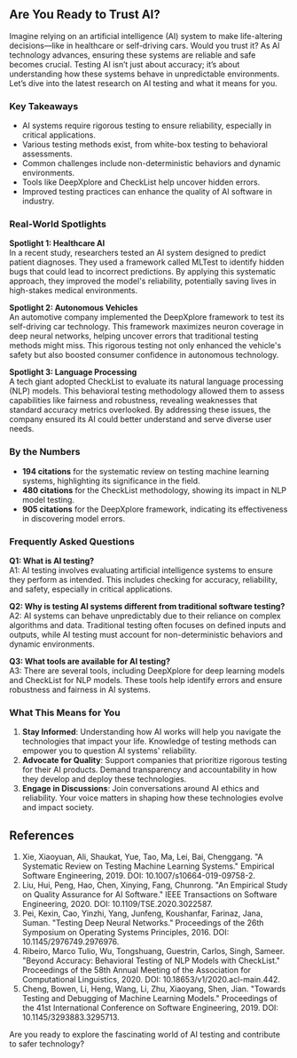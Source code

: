 ## Are You Ready to Trust AI?
Imagine relying on an artificial intelligence (AI) system to make life-altering decisions—like in healthcare or self-driving cars. Would you trust it? As AI technology advances, ensuring these systems are reliable and safe becomes crucial. Testing AI isn’t just about accuracy; it’s about understanding how these systems behave in unpredictable environments. Let’s dive into the latest research on AI testing and what it means for you.

### Key Takeaways
- AI systems require rigorous testing to ensure reliability, especially in critical applications.
- Various testing methods exist, from white-box testing to behavioral assessments.
- Common challenges include non-deterministic behaviors and dynamic environments.
- Tools like DeepXplore and CheckList help uncover hidden errors.
- Improved testing practices can enhance the quality of AI software in industry.

### Real-World Spotlights
**Spotlight 1: Healthcare AI**  
In a recent study, researchers tested an AI system designed to predict patient diagnoses. They used a framework called MLTest to identify hidden bugs that could lead to incorrect predictions. By applying this systematic approach, they improved the model's reliability, potentially saving lives in high-stakes medical environments.

**Spotlight 2: Autonomous Vehicles**  
An automotive company implemented the DeepXplore framework to test its self-driving car technology. This framework maximizes neuron coverage in deep neural networks, helping uncover errors that traditional testing methods might miss. This rigorous testing not only enhanced the vehicle's safety but also boosted consumer confidence in autonomous technology.

**Spotlight 3: Language Processing**  
A tech giant adopted CheckList to evaluate its natural language processing (NLP) models. This behavioral testing methodology allowed them to assess capabilities like fairness and robustness, revealing weaknesses that standard accuracy metrics overlooked. By addressing these issues, the company ensured its AI could better understand and serve diverse user needs.

### By the Numbers
- **194 citations** for the systematic review on testing machine learning systems, highlighting its significance in the field.
- **480 citations** for the CheckList methodology, showing its impact in NLP model testing.
- **905 citations** for the DeepXplore framework, indicating its effectiveness in discovering model errors.

### Frequently Asked Questions
**Q1: What is AI testing?**  
A1: AI testing involves evaluating artificial intelligence systems to ensure they perform as intended. This includes checking for accuracy, reliability, and safety, especially in critical applications.

**Q2: Why is testing AI systems different from traditional software testing?**  
A2: AI systems can behave unpredictably due to their reliance on complex algorithms and data. Traditional testing often focuses on defined inputs and outputs, while AI testing must account for non-deterministic behaviors and dynamic environments.

**Q3: What tools are available for AI testing?**  
A3: There are several tools, including DeepXplore for deep learning models and CheckList for NLP models. These tools help identify errors and ensure robustness and fairness in AI systems.

### What This Means for You
1. **Stay Informed**: Understanding how AI works will help you navigate the technologies that impact your life. Knowledge of testing methods can empower you to question AI systems' reliability.
2. **Advocate for Quality**: Support companies that prioritize rigorous testing for their AI products. Demand transparency and accountability in how they develop and deploy these technologies.
3. **Engage in Discussions**: Join conversations around AI ethics and reliability. Your voice matters in shaping how these technologies evolve and impact society.

## References
1. Xie, Xiaoyuan, Ali, Shaukat, Yue, Tao, Ma, Lei, Bai, Chenggang. "A Systematic Review on Testing Machine Learning Systems." Empirical Software Engineering, 2019. DOI: 10.1007/s10664-019-09758-2.
2. Liu, Hui, Peng, Hao, Chen, Xinying, Fang, Chunrong. "An Empirical Study on Quality Assurance for AI Software." IEEE Transactions on Software Engineering, 2020. DOI: 10.1109/TSE.2020.3022587.
3. Pei, Kexin, Cao, Yinzhi, Yang, Junfeng, Koushanfar, Farinaz, Jana, Suman. "Testing Deep Neural Networks." Proceedings of the 26th Symposium on Operating Systems Principles, 2016. DOI: 10.1145/2976749.2976976.
4. Ribeiro, Marco Tulio, Wu, Tongshuang, Guestrin, Carlos, Singh, Sameer. "Beyond Accuracy: Behavioral Testing of NLP Models with CheckList." Proceedings of the 58th Annual Meeting of the Association for Computational Linguistics, 2020. DOI: 10.18653/v1/2020.acl-main.442.
5. Cheng, Bowen, Li, Heng, Wang, Li, Zhu, Xiaoyang, Shen, Jian. "Towards Testing and Debugging of Machine Learning Models." Proceedings of the 41st International Conference on Software Engineering, 2019. DOI: 10.1145/3293883.3295713.

Are you ready to explore the fascinating world of AI testing and contribute to safer technology?